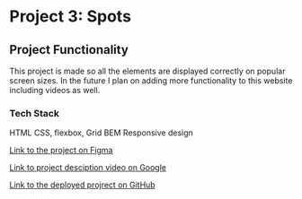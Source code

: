 # Project 3: Spots

## Project Functionality

This project is made so all the elements are displayed correctly on popular screen sizes. In the future I plan on adding more functionality to this website including videos as well.

### Tech Stack

HTML
CSS, flexbox, Grid
BEM
Responsive design

[Link to the project on Figma](https://www.figma.com/file/BBNm2bC3lj8QQMHlnqRsga/Sprint-3-Project-%E2%80%94-Spots?type=design&node-id=2%3A60&mode=design&t=afgNFybdorZO6cQo-1)

[Link to project desciption video on Google](https://drive.google.com/file/d/15fed01cfzvnIb8KJSBB7OI6AuHOhlp09/view?usp=sharing)

[Link to the deployed projrect on GitHub](https://dokkaner14.github.io/se_project_spots/)
